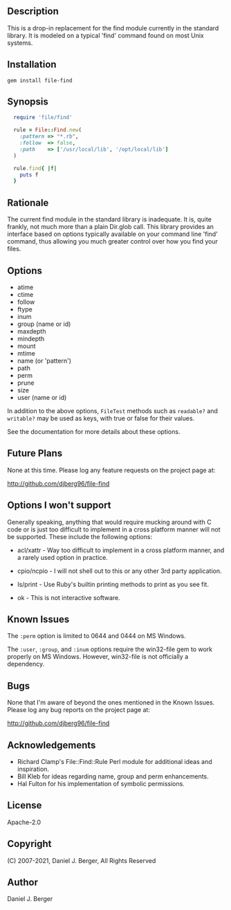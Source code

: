 ## Description

This is a drop-in replacement for the find module currently in the standard
library. It is modeled on a typical 'find' command found on most Unix systems.

## Installation

`gem install file-find`

## Synopsis
```ruby
  require 'file/find'

  rule = File::Find.new(
    :pattern => "*.rb",
    :follow  => false,
    :path    => ['/usr/local/lib', '/opt/local/lib']
  )

  rule.find{ |f|
    puts f
  }
```

## Rationale

The current find module in the standard library is inadequate. It is, quite
frankly, not much more than a plain Dir.glob call. This library provides an
interface based on options typically available on your command line 'find'
command, thus allowing you much greater control over how you find your files.

## Options

* atime
* ctime
* follow
* ftype
* inum
* group (name or id)
* maxdepth
* mindepth
* mount
* mtime
* name (or 'pattern')
* path
* perm
* prune
* size
* user (name or id)

In addition to the above options, `FileTest` methods such as `readable?` and
`writable?` may be used as keys, with true or false for their values.

See the documentation for more details about these options.

## Future Plans

None at this time. Please log any feature requests on the project page at:

http://github.com/djberg96/file-find

## Options I won't support

Generally speaking, anything that would require mucking around with C code
or is just too difficult to implement in a cross platform manner will not be
supported. These include the following options:

* acl/xattr - Way too difficult to implement in a cross platform manner, and
  a rarely used option in practice.

* cpio/ncpio - I will not shell out to this or any other 3rd party
  application.

* ls/print - Use Ruby's builtin printing methods to print as you see fit.

* ok - This is not interactive software.

## Known Issues

The `:perm` option is limited to 0644 and 0444 on MS Windows.

The `:user`, `:group`, and `:inum` options require the win32-file gem to work
properly on MS Windows. However, win32-file is not officially a dependency.

## Bugs

None that I'm aware of beyond the ones mentioned in the Known Issues. Please
log any bug reports on the project page at:

http://github.com/djberg96/file-find

## Acknowledgements

* Richard Clamp's File::Find::Rule Perl module for additional ideas and
  inspiration.
* Bill Kleb for ideas regarding name, group and perm enhancements.
* Hal Fulton for his implementation of symbolic permissions.

## License

Apache-2.0

## Copyright

(C) 2007-2021, Daniel J. Berger, All Rights Reserved

## Author

Daniel J. Berger
